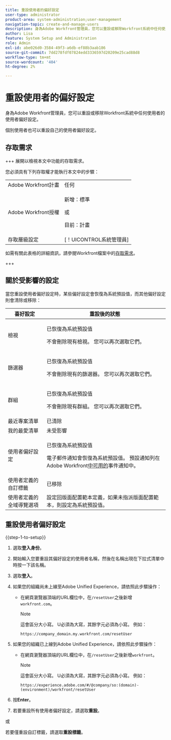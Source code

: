 ```yaml
---
title: 重設使用者的偏好設定
user-type: administrator
product-area: system-administration;user-management
navigation-topic: create-and-manage-users
description: 身為Adobe Workfront管理員，您可以重設或移除Workfront系統中任何使用者的使用者偏好設定。 個別使用者也可以重設自己的使用者偏好設定。
author: Lisa
feature: System Setup and Administration
role: Admin
exl-id: abe026d0-3584-49f3-a6db-ef88b3aab186
source-git-commit: 7dd278fdf07824edd3336597d20209e25cad88d8
workflow-type: tm+mt
source-wordcount: '404'
ht-degree: 2%

---
```


# 重設使用者的偏好設定

<!-- Audited: 12/2023 -->

<!--<span class="preview">The highlighted information on this page refers to functionality not yet generally available. It is available only in the Preview Sandbox environment, and is being released in a phased rollout to Production.</span>-->

身為Adobe Workfront管理員，您可以重設或移除Workfront系統中任何使用者的使用者偏好設定。

個別使用者也可以重設自己的使用者偏好設定。

## 存取需求

+++ 展開以檢視本文中功能的存取需求。

您必須具有下列存取權才能執行本文中的步驟：

<table style="table-layout:auto"> 
 <col> 
 <col> 
 <tbody> 
  <tr> 
   <td role="rowheader">Adobe Workfront計畫</td> 
   <td>任何</td> 
  </tr> 
  <tr> 
   <td role="rowheader">Adobe Workfront授權</td> 
   <td><p>新增：標準</p>
       <p>或</p>
       <p>目前：計畫</p></td>
  </tr> 
  <tr> 
   <td role="rowheader">存取層級設定</td> 
   <td>[！UICONTROL系統管理員]</td>
  </tr> 
 </tbody> 
</table>

如需有關此表格的詳細資訊，請參閱Workfront檔案中的[存取需求](/help/quicksilver/administration-and-setup/add-users/access-levels-and-object-permissions/access-level-requirements-in-documentation.md)。

+++

## 關於受影響的設定

當您重設使用者偏好設定時，某些偏好設定會恢復為系統預設值，而其他偏好設定則會清除或移除：

<table style="table-layout:auto"> 
 <col> 
 <col> 
 <thead> 
  <tr> 
   <th><strong>喜好設定</strong> </th> 
   <th>重設後的<strong>狀態</strong> </th> 
  </tr> 
 </thead> 
 <tbody> 
  <tr> 
   <td>檢視</td> 
   <td> <p> 已恢復為系統預設值</p> <p>不會刪除現有檢視。 您可以再次選取它們。</p> </td> 
  </tr> 
  <tr> 
   <td>篩選器</td> 
   <td> <p>已恢復為系統預設值</p> <p>不會刪除現有的篩選器。 您可以再次選取它們。</p> </td> 
  </tr> 
  <tr> 
   <td>群組</td> 
   <td> <p>已恢復為系統預設值</p> <p>不會刪除現有群組。 您可以再次選取它們。</p> </td> 
  </tr> 
  <tr> 
   <td>最近專案清單</td> 
   <td>已清除</td> 
  </tr> 
  <tr> 
   <td>我的最愛清單</td> 
   <td>未受影響</td> 
  </tr> 
  <tr> 
   <td>使用者偏好設定</td> 
   <td> <p>已恢復為系統預設值</p> <p>電子郵件通知會恢復為系統預設值。 預設通知列在Adobe Workfront<a href="/help/quicksilver/administration-and-setup/manage-workfront/emails/event-notifications-available-in-wf.md">中可用的</a>事件通知中。</p> </td> 
  </tr> 
  <tr> 
   <td>使用者定義的自訂標籤</td> 
   <td>已移除</td> 
  </tr> 
  <tr> 
   <td>使用者定義的全域導覽選項</td> 
   <td>設定回版面配置範本定義，如果未指派版面配置範本，則設定為系統預設值。</td> 
  </tr> 
 </tbody> 
</table>

<!-- Display this table and hide the HTML table above, when the unshim is released.
| Preference | Status after the reset |
| --- | --- |
| Views | Reverted to the system default <p>Existing views are not deleted. You can select them again.</p> |
| Filters | Reverted to the system default <p>Existing filters are not deleted. You can select them again.</p> |
| Groupings | Reverted to the system default <p>Existing groupings are not deleted. You can select them again.</p> |
| Recent items list | Cleared |
| Favorites list | Unaffected |
| User Preferences | Reverted to the system default <p>Email notifications revert to the system defaults. The default notifications are listed in [Event notifications available in Adobe Workfront](/help/quicksilver/administration-and-setup/manage-workfront/emails/event-notifications-available-in-wf.md).</p> |
-->

## 重設使用者偏好設定

{{step-1-to-setup}}

1. 選取&#x200B;**登入身份**。
1. 開始輸入您要重設其偏好設定的使用者名稱，然後在名稱出現在下拉式清單中時按一下該名稱。
1. 選取&#x200B;**登入**。
1. 如果您的組織尚未上線至Adobe Unified Experience，請依照此步驟操作：

   * 在網頁瀏覽器頂端的URL欄位中，在`/resetUser`之後新增`workfront.com`。

     >[!NOTE]
     >
     >這會區分大小寫。 U必須為大寫，其餘字元必須為小寫。 例如：
     >
     >`https://company_domain.my.workfront.com/resetUser`

1. 如果您的組織已上線到Adobe Unified Experience，請依照此步驟操作：

   * 在網頁瀏覽器頂端的URL欄位中，在`/resetUser`之後新增`workfront`。

     >[!NOTE]
     >
     >這會區分大小寫。 U必須為大寫，其餘字元必須為小寫。 例如：
     >
     >`https://experience.adobe.com/#/@company/so:(domain)-(environment)/workfront/resetUser`

1. 按&#x200B;**Enter**。
1. 若要重設所有使用者偏好設定，請選取&#x200B;**重設**。

   <!--When this is unshimmed, adjust the comment tags to hide these last two lines, because the Reset Tabs button is going away.-->
或

   若要僅重設自訂標籤，請選取&#x200B;**重設標籤**。
